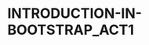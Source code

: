 # INTRODUCTION-IN-BOOTSTRAP_ACT1
<!DOCTYPE html>
<html lang="en">
<head>
    <meta charset="UTF-8">
    <meta name="viewport" content="width=device-width, initial-scale=1.0">
    <link href="https://cdn.jsdelivr.net/npm/bootstrap@5.3.2/dist/css/bootstrap.min.css" rel="stylesheet">
    <title>Activity Bootstrap</title>
    <style>
         .col {
            background-color: #47a7f5; /* Green */
            color: white;
            text-align: center;
            padding: 20px;
            border: 2px solid #47a7f5; /* Green */
            border-radius: 10px;
            margin-bottom: 10px;
         }

         .col-8 {
            background-color: #f55e47; /* Pink */
            color: white;
            text-align: center;
            padding: 20px;
            border: 2px solid #f55e47; /* Pink */
            border-radius: 10px;
            margin-bottom: 10px;
         }

         .col-5 {
             background-color: #47f579; /* Purple */
             color: white;
             text-align: center;
             padding: 20px;
             border: 2px solid #47f579; /* Purple */
             border-radius: 10px;
             margin-bottom: 10px;  
        }
    </style>
</head>
<body>
    <div class="container">
        <div class="row">
            <div class="col">1</div>
            <div class="col">2</div>
            <div class="col">3</div>
            <div class="col">4</div>
            <div class="col">5</div>
            <div class="col">6</div>
            <div class="col">7</div>
            <div class="col">8</div>
            <div class="col">9</div>
            <div class="col">10</div>
            <div class="col">11</div>
            <div class="col">12</div>
         </div>
     </div>
     <div class="container">
         <div class="row">
            <div class="col-8">8</div>
            <div class="col-5">5</div>
         </div>    
     </div>
     <script src="https://cdn.jsdelivr.net/npm/bootstrap@5.3.2/dist/js/bootstrap.bundle.min.js"></script>
</body>
</html>
